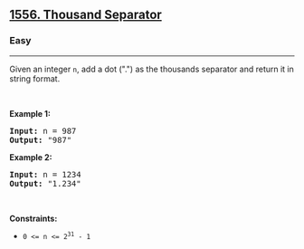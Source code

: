 <h2><a href="https://leetcode.com/problems/thousand-separator/">1556. Thousand Separator</a></h2><h3>Easy</h3><hr><div><p>Given an integer <code>n</code>, add a dot (".") as the thousands separator and return it in string format.</p>

<p>&nbsp;</p>
<p><strong class="example">Example 1:</strong></p>

<pre style="position: relative;"><strong>Input:</strong> n = 987
<strong>Output:</strong> "987"
<div class="open_grepper_editor" title="Edit &amp; Save To Grepper"></div></pre>

<p><strong class="example">Example 2:</strong></p>

<pre style="position: relative;"><strong>Input:</strong> n = 1234
<strong>Output:</strong> "1.234"
<div class="open_grepper_editor" title="Edit &amp; Save To Grepper"></div></pre>

<p>&nbsp;</p>
<p><strong>Constraints:</strong></p>

<ul>
	<li><code>0 &lt;= n &lt;= 2<sup>31</sup> - 1</code></li>
</ul>
</div>
